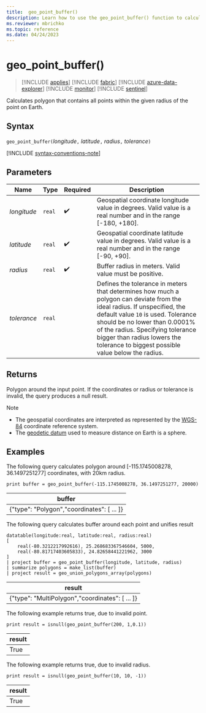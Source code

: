 ```yaml
---
title:  geo_point_buffer()
description: Learn how to use the geo_point_buffer() function to calculate point buffer
ms.reviewer: mbrichko
ms.topic: reference
ms.date: 04/24/2023
---
```

# geo_point_buffer()

> [!INCLUDE [applies](../includes/applies-to-version/applies.md)] [!INCLUDE [fabric](../includes/applies-to-version/fabric.md)] [!INCLUDE [azure-data-explorer](../includes/applies-to-version/azure-data-explorer.md)] [!INCLUDE [monitor](../includes/applies-to-version/monitor.md)] [!INCLUDE [sentinel](../includes/applies-to-version/sentinel.md)]

Calculates polygon that contains all points within the given radius of the point on Earth.

## Syntax

`geo_point_buffer(`*longitude*`,` *latitude*`,` *radius*`,` *tolerance*`)`

[!INCLUDE [syntax-conventions-note](../includes/syntax-conventions-note.md)]

## Parameters

|Name|Type|Required|Description|
|--|--|--|--|
| *longitude* | `real` |  :heavy_check_mark: | Geospatial coordinate longitude value in degrees. Valid value is a real number and in the range [-180, +180].|
| *latitude* | `real` |  :heavy_check_mark: | Geospatial coordinate latitude value in degrees. Valid value is a real number and in the range [-90, +90].|
| *radius* | `real` |  :heavy_check_mark: | Buffer radius in meters. Valid value must be positive.|
| *tolerance* | `real` || Defines the tolerance in meters that determines how much a polygon can deviate from the ideal radius. If unspecified, the default value `10` is used. Tolerance should be no lower than 0.0001% of the radius. Specifying tolerance bigger than radius lowers the tolerance to biggest possible value below the radius.|

## Returns

Polygon around the input point. If the coordinates or radius or tolerance is invalid, the query produces a null result.

> [!NOTE]
>
>* The geospatial coordinates are interpreted as represented by the [WGS-84](https://earth-info.nga.mil/index.php?dir=wgs84&action=wgs84) coordinate reference system.
>* The [geodetic datum](https://en.wikipedia.org/wiki/Geodetic_datum) used to measure distance on Earth is a sphere.

## Examples

The following query calculates polygon around [-115.1745008278, 36.1497251277] coordinates, with 20km radius.

```kusto
print buffer = geo_point_buffer(-115.1745008278, 36.1497251277, 20000)
```

|buffer|
|---|
|{"type": "Polygon","coordinates": [ ... ]}|

The following query calculates buffer around each point and unifies result

```kusto
datatable(longitude:real, latitude:real, radius:real)
[
    real(-80.3212217992616), 25.268683367546604, 5000,
    real(-80.81717403605833), 24.82658441221962, 3000
]
| project buffer = geo_point_buffer(longitude, latitude, radius)
| summarize polygons = make_list(buffer)
| project result = geo_union_polygons_array(polygons)
```

|result|
|---|
|{"type": "MultiPolygon","coordinates": [ ... ]}|

The following example returns true, due to invalid point.

```kusto
print result = isnull(geo_point_buffer(200, 1,0.1))
```

|result|
|---|
|True|

The following example returns true, due to invalid radius.

```kusto
print result = isnull(geo_point_buffer(10, 10, -1))
```

|result|
|---|
|True|
